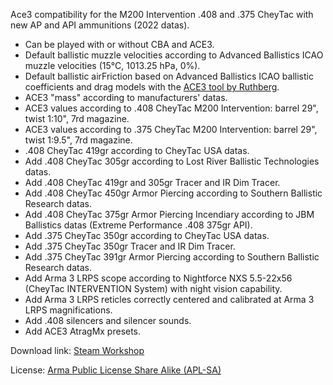 Ace3 compatibility for the M200 Intervention .408 and .375 CheyTac with new AP and API ammunitions (2022 datas).

- Can be played with or without CBA and ACE3.
- Default ballistic muzzle velocities according to Advanced Ballistics ICAO muzzle velocities (15°C, 1013.25 hPa, 0%).
- Default ballistic airFriction based on Advanced Ballistics ICAO ballistic coefficients and drag models with the [ACE3 tool by Ruthberg](https://github.com/acemod/ACE3/blob/master/tools/generate_airfriction_config.py).
- ACE3 "mass" according to manufacturers' datas.
- ACE3 values according to .408 CheyTac M200 Intervention: barrel 29", twist 1:10", 7rd magazine.
- ACE3 values according to .375 CheyTac M200 Intervention: barrel 29", twist 1:9.5", 7rd magazine.
- .408 CheyTac 419gr according to CheyTac USA datas.
- Add .408 CheyTac 305gr according to Lost River Ballistic Technologies datas.
- Add .408 CheyTac 419gr and 305gr Tracer and IR Dim Tracer.
- Add .408 CheyTac 450gr Armor Piercing according to Southern Ballistic Research datas.
- Add .408 CheyTac 375gr Armor Piercing Incendiary according to JBM Ballistics datas (Extreme Performance .408 375gr API).
- Add .375 CheyTac 350gr according to CheyTac USA datas.
- Add .375 CheyTac 350gr Tracer and IR Dim Tracer.
- Add .375 CheyTac 391gr Armor Piercing according to Southern Ballistic Research datas.
- Add Arma 3 LRPS scope according to Nightforce NXS 5.5-22x56 (CheyTac INTERVENTION System) with night vision capability.
- Add Arma 3 LRPS reticles correctly centered and calibrated at Arma 3 LRPS magnifications.
- Add .408 silencers and silencer sounds.
- Add ACE3 AtragMx presets.

Download link: [Steam Workshop](https://steamcommunity.com/sharedfiles/filedetails/?id=3382937912)

License: [Arma Public License Share Alike (APL-SA)](https://www.bohemia.net/community/licenses/arma-public-license-share-alike)
